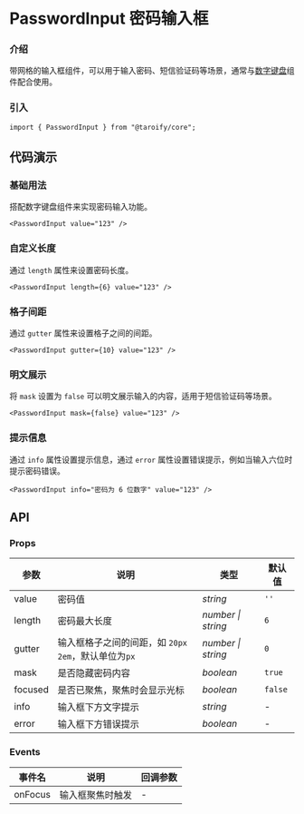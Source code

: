# PasswordInput 密码输入框

### 介绍

带网格的输入框组件，可以用于输入密码、短信验证码等场景，通常与[数字键盘](/components/number-keyboard/)组件配合使用。

### 引入

```tsx
import { PasswordInput } from "@taroify/core";
```

## 代码演示

### 基础用法

搭配数字键盘组件来实现密码输入功能。

```tsx
<PasswordInput value="123" />
```

### 自定义长度

通过 `length` 属性来设置密码长度。

```tsx
<PasswordInput length={6} value="123" />
```

### 格子间距

通过 `gutter` 属性来设置格子之间的间距。

```tsx
<PasswordInput gutter={10} value="123" />
```

### 明文展示

将 `mask` 设置为 `false` 可以明文展示输入的内容，适用于短信验证码等场景。

```tsx
<PasswordInput mask={false} value="123" />
```

### 提示信息

通过 `info` 属性设置提示信息，通过 `error` 属性设置错误提示，例如当输入六位时提示密码错误。

```tsx
<PasswordInput info="密码为 6 位数字" value="123" />
```

## API

### Props

| 参数 | 说明 | 类型 | 默认值 |
| --- | --- | --- | --- |
| value | 密码值 | _string_ | `''` |
| length | 密码最大长度 | _number \| string_ | `6` |
| gutter | 输入框格子之间的间距，如 `20px` `2em`，默认单位为`px` | _number \| string_ | `0` |
| mask | 是否隐藏密码内容 | _boolean_ | `true` |
| focused | 是否已聚焦，聚焦时会显示光标 | _boolean_ | `false` |
| info | 输入框下方文字提示 | _string_ | - |
| error | 输入框下方错误提示 | _boolean_ | - |

### Events

| 事件名 | 说明             | 回调参数 |
| ------ | ---------------- | -------- |
| onFocus  | 输入框聚焦时触发 | -        |
